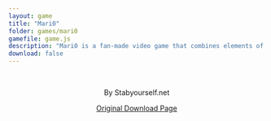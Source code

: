 ```yaml
---
layout: game
title: "Mari0"
folder: games/mari0
gamefile: game.js
description: "Mari0 is a fan-made video game that combines elements of the video games Super Mario Bros and Portal."
download: false
---
```


<center>
    <div>
        <canvas id="canvas" oncontextmenu="event.preventDefault()"></canvas>
        <canvas id="loadingCanvas" oncontextmenu="event.preventDefault()" width="800" height="600"></canvas>
    </div>
    <br>
    <p>By Stabyourself.net</p>
    <p><a href="http://stabyourself.net/mari0/" target="_blank">Original Download Page</a></p>
</center>

<script type='text/javascript'>
    window.addEventListener("keydown", function(e) {
        // space and arrow keys
        if ([32, 37, 38, 39, 40].indexOf(e.keyCode) > -1) {
            e.preventDefault();
        }
    }, false);

    var loadingContext = document.getElementById('loadingCanvas').getContext('2d');

    function drawLoadingText(text) {
        var canvas = loadingContext.canvas;

        loadingContext.fillStyle = 'white';
        loadingContext.fillRect(0, 0, canvas.scrollWidth, canvas.scrollHeight);

        loadingContext.font = '2em arial';
        loadingContext.textAlign = 'center'
        loadingContext.fillStyle = 'black';
        loadingContext.fillText(text, canvas.scrollWidth / 2, canvas.scrollHeight / 2);

        loadingContext.fillText("Powered By Emscripten.", canvas.scrollWidth / 2, canvas.scrollHeight / 4);
        loadingContext.fillText("Powered By LÖVE.", canvas.scrollWidth / 2, canvas.scrollHeight / 4 * 3);
    }

    var Module = {
        arguments: ['./'],
        printErr: console.error.bind(console),
        canvas: (function() {
            var canvas = document.getElementById('canvas');

            // As a default initial behavior, pop up an alert when webgl context is lost. To make your
            // application robust, you may want to override this behavior before shipping!
            // See http://www.khronos.org/registry/webgl/specs/latest/1.0/#5.15.2
            canvas.addEventListener("webglcontextlost", function(e) {
                alert('WebGL context lost. You will need to reload the page.');
                e.preventDefault();
            }, false);

            return canvas;
        })(),
        memoryInitializerPrefixURL: '',
        setStatus: function(text) {
            if (text) {
                drawLoadingText(text);
            } else if (Module.didSyncFS && Module.remainingDependencies === 0) {
                Module.callMain(Module.arguments);
                document.getElementById('loadingCanvas').style.display = 'none';
                document.getElementById('canvas').style.display = 'block';
            }
        },
        didSyncFS: false,
        totalDependencies: 0,
        remainingDependencies: 0,
        monitorRunDependencies: function(left) {
            this.remainingDependencies = left;
            this.totalDependencies = Math.max(this.totalDependencies, left);
            Module.setStatus(left ? 'Preparing... (' + (this.totalDependencies - left) + '/' + this.totalDependencies + ')' : 'All downloads complete.');
        }
    };
    Module.setStatus('Downloading...');
    window.onerror = function(event) {
        // TODO: do not warn on ok events like simulating an infinite loop or exitStatus
        Module.setStatus('Exception thrown, see JavaScript console');
        Module.setStatus = function(text) {
            if (text) Module.printErr('[post-exception status] ' + text);
        };
    };
</script>
<script type="text/javascript" src="game.js"></script>
<script async type="text/javascript" src="love.js"></script>